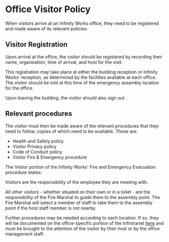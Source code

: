 # Office Visitor Policy

When visitors arrive at an Infinity Works office, they need to be registered and made aware of its relevant policies.

## Visitor Registration

Upon arrival at the office, the visitor should be registered by recording their name, organisation, time of arrival, and host for the visit.

This registration may take place at either the building reception or Infinity Works' reception, as determined by the facilities available at each office. The visitor should be told at this time of the emergency assembly location for the office.

Upon leaving the building, the visitor should also sign out.

## Relevant procedures

The visitor must then be made aware of the relevant procedures that they need to follow, copies of which need to be available. These are:

- Health and Safety policy
- Visitor Privacy policy
- Code of Conduct policy
- Visitor Fire & Emergency procedure

The Visitor portion of the Infinity Works' Fire and Emergency Evacuation procedure states:

Visitors are the responsibility of the employee they are meeting with.

All other visitors - whether situated on their own or in a toilet - are the responsibility of the Fire Marshal to guide them to the assembly point. The Fire Marshal will select a member of staff to take them to the assembly point if the host staff member is not nearby.


Further procedures may be needed according to each location. If so, they will be documented on the office-specific portion of the Infintranet [here](https://sites.google.com/infinityworks.com/infinitranet/offices?authuser=1) and must be brought to the attention of the visitor by their host or by the office management staff.